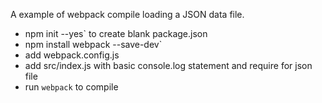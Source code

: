 A example of webpack compile loading a JSON data file.

* npm init --yes` to create blank package.json
* npm install webpack --save-dev`
* add webpack.config.js
* add src/index.js with basic console.log statement and require for json file
* run `webpack` to compile
